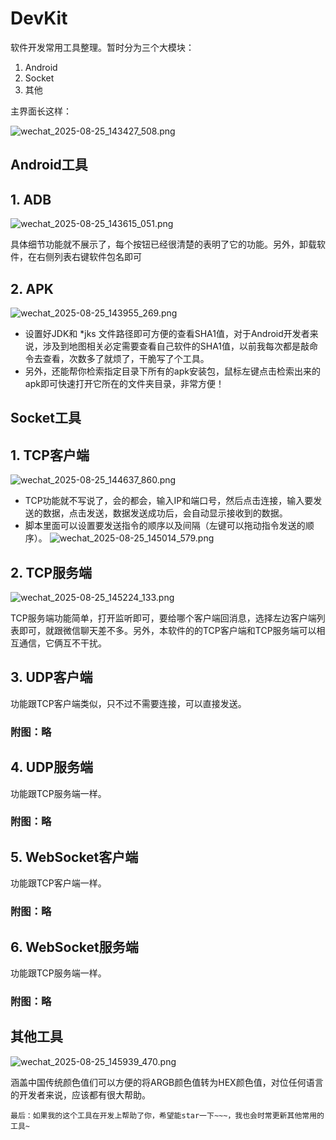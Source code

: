 # DevKit

软件开发常用工具整理。暂时分为三个大模块：

1. Android
2. Socket
3. 其他

主界面长这样：

![wechat_2025-08-25_143427_508.png](Screenshot/wechat_2025-08-25_143427_508.png)

## Android工具

## 1. ADB

![wechat_2025-08-25_143615_051.png](Screenshot/wechat_2025-08-25_143615_051.png)

具体细节功能就不展示了，每个按钮已经很清楚的表明了它的功能。另外，卸载软件，在右侧列表右键软件包名即可

## 2. APK

![wechat_2025-08-25_143955_269.png](Screenshot/wechat_2025-08-25_143955_269.png)

* 设置好JDK和 *jks 文件路径即可方便的查看SHA1值，对于Android开发者来说，涉及到地图相关必定需要查看自己软件的SHA1值，以前我每次都是敲命令去查看，次数多了就烦了，干脆写了个工具。
* 另外，还能帮你检索指定目录下所有的apk安装包，鼠标左键点击检索出来的apk即可快速打开它所在的文件夹目录，非常方便！

## Socket工具

## 1. TCP客户端

![wechat_2025-08-25_144637_860.png](Screenshot/wechat_2025-08-25_144637_860.png)

* TCP功能就不写说了，会的都会，输入IP和端口号，然后点击连接，输入要发送的数据，点击发送，数据发送成功后，会自动显示接收到的数据。
* 脚本里面可以设置要发送指令的顺序以及间隔（左键可以拖动指令发送的顺序）。
  ![wechat_2025-08-25_145014_579.png](Screenshot/wechat_2025-08-25_145014_579.png)

## 2. TCP服务端

![wechat_2025-08-25_145224_133.png](Screenshot/wechat_2025-08-25_145224_133.png)

TCP服务端功能简单，打开监听即可，要给哪个客户端回消息，选择左边客户端列表即可，就跟微信聊天差不多。另外，本软件的的TCP客户端和TCP服务端可以相互通信，它俩互不干扰。

## 3. UDP客户端

功能跟TCP客户端类似，只不过不需要连接，可以直接发送。

### 附图：略

## 4. UDP服务端

功能跟TCP服务端一样。

### 附图：略

## 5. WebSocket客户端

功能跟TCP客户端一样。

### 附图：略

## 6. WebSocket服务端

功能跟TCP服务端一样。

### 附图：略

## 其他工具

![wechat_2025-08-25_145939_470.png](Screenshot/wechat_2025-08-25_145939_470.png)

涵盖中国传统颜色值们可以方便的将ARGB颜色值转为HEX颜色值，对位任何语言的开发者来说，应该都有很大帮助。

`最后：如果我的这个工具在开发上帮助了你，希望能star一下~~~，我也会时常更新其他常用的工具~`